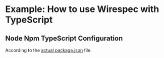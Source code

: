 # Example: How to use Wirespec with TypeScript

## Node Npm TypeScript Configuration

According to the [actual package.json](package.json) file.
